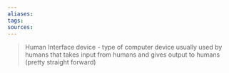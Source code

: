 ```yaml
---
aliases: 
tags: 
sources:
---
```

> Human Interface device - type of computer device usually used by humans that takes input from humans and gives output to humans (pretty straight forward)